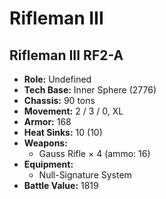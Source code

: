 # Rifleman III
## Rifleman III RF2-A
- **Role:** Undefined
- **Tech Base:** Inner Sphere (2776)
- **Chassis:** 90 tons
- **Movement:** 2 / 3 / 0, XL
- **Armor:** 168
- **Heat Sinks:** 10 (10)
- **Weapons:**
  - Gauss Rifle × 4 (ammo: 16)
- **Equipment:**
  - Null-Signature System
- **Battle Value:** 1819

